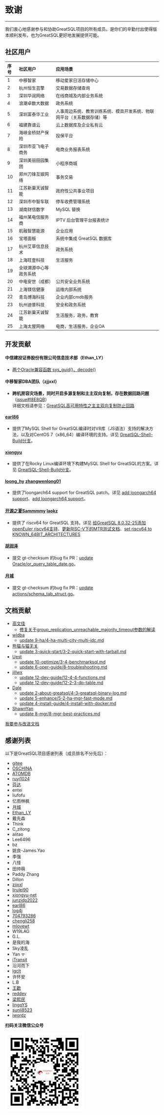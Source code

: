 # 致谢
---
我们衷心地感谢参与和协助GreatSQL项目的所有成员。是你们的辛勤付出使得版本顺利发布，也为GreatSQL更好地发展提供可能。

## 社区用户

| 序号 | 社区用户 | 应用场景 | 
| :--- | :--- | :--- |
| 1 | 中移智家 | 移动爱家日活存储中心 |
| 2 | 杭州恒生芸擎 | 交易数据存储查询 |
| 3 | 深圳华润网络 | 在线商城及内部业务系统 |
| 4 | 浪潮卓数大数据 | 政务系统 |
| 5 | 深圳富泰华工业 | 人事周边系统、教育训练系统、模具开发系统、物联网平台（关系数据存储）等 |
| 6 | 福建靠谱云 | 云上数据库及企业私有云 |
| 7 | 海峡金桥财产保险 | 投保平台 |
| 8 | 深圳市亚飞电子商务 | 电商业务报表系统 |
| 9 | 深圳美丽田园集团 | 小程序商城 |
| 10 | 郑州刀锋互娱网络 | 事务交易 |
| 11 | 江苏新巢天诚智能 | 政府性公共事业项目 |
| 12 | 深圳市中智车联 | 停车收费管理系统 |
| 13 | 湖南财信数字 | MySQL 替换 |
| 14 | 福州某电信服务商 | IPTV 后台管理平台报表统计 |
| 15 | 航融智慧能源 | 企业应用 |
| 16 | 宝塔面板 | 系统中集成 GreatSQL 数据库 |
| 17 | 杭州艾草信息技术 | 政务系统 |
| 18 | 上海旺壹科技 | 生活服务 |
| 19 | 全球溯源中心等政务系统 |
| 20 | 中电安世（成都） | 公共安全业务系统 |
| 21 | 上海镁信健康 | 运维内部系统 |
| 22 | 青岛博海科技 | 企业内部cmdb服务 |
| 23 | 杭州迪普科技 | 安全和政务系统 |
| 24 | 江苏新巢天诚智能 | 生活服务，政务，教育 |
| 25 | 上海太屋网络 | 电商，生活服务，企业OA |

## 开发贡献

#### 中信建投证券股份有限公司信息技术部（Ethan_LY）
 - [两个Oracle兼容函数 sys_guid()、decode()](https://gitee.com/GreatSQL/GreatSQL/pulls/7)

#### 中移智家DBA团队（zjjxxl）
 - **跨机房容灾场景，同时开启多源复制和主主双向复制，存在数据回路问题**（[issue#I8E8QB](https://gitee.com/GreatSQL/GreatSQL/issues/I8E8QB)）<br>
 详细文档请参见：[GreatSQL高可用特性之主主双向复制防止回路](https://greatsql.cn/docs/8032-25/user-manual/5-enhance/5-2-ha-repl-server-mode.html)

#### [earl86](https://gitee.com/earl86)
 - 提供了MySQL Shell for GreatSQL编译时对V8库（JS语法）支持的解决方法，以及对CentOS 7（x86_64）编译环境的支持。详见 [GreatSQL-Shell-Build分支](https://gitee.com/earl86/GreatSQL-Docker/tree/master/GreatSQL-Shell-Build)。

#### [xiongyu](https://gitee.com/xiongyu-net)
 - 提供了在Rocky Linux编译环境下构建MySQL Shell for GreatSQL的方案。详见 [GreatSQL-Shell-Build分支](https://gitee.com/xiongyu-net/GreatSQL-Docker/tree/master/GreatSQL-Shell-Build)。

#### [loong_hy](https://github.com/loong-hy) [zhangwenlong01](https://gitee.com/zhangwenlong01)
 - 提供了loongarch64 support for GreatSQL patch。详见 [add loongarch64 support](https://github.com/GreatSQL/GreatSQL/pull/7)、[add loongarch64 support](https://gitee.com/src-openeuler/greatsql/pulls/54)。

#### [开源之夏Sammmmy](https://gitee.com/sammmmy) [laokz](https://gitee.com/laokz)
 - 提供了 riscv64 for GreatSQL 支持。详见 [给GreatSQL 8.0.32-25添加openEuler riscv64支持](https://gitee.com/GreatSQL/GreatSQL/pulls/10)、[更新RISC-V下的MTR测试文档](https://gitee.com/GreatSQL/GreatSQL/pulls/11)、[set riscv64 to KNOWN_64BIT_ARCHITECTURES](https://gitee.com/GreatSQL/GreatSQL/pulls/12)

#### [胡润泽](https://gitee.com/hu-runze)
 - 提交 gt-checksum 的bug fix PR：[update Oracle/or_query_table_date.go](https://gitee.com/GreatSQL/gt-checksum/pulls/3)。

#### [月城](https://gitee.com/david058)
 - 提交 gt-checksum 的bug fix PR：[update actions/schema_tab_struct.go](https://gitee.com/GreatSQL/gt-checksum/pulls/7)。

## 文档贡献
- [高文佳](https://gitee.com/gaogao67)
  - [修复关于group_replication_unreachable_majority_timeout参数的解读](https://gitee.com/GreatSQL/GreatSQL-Doc/commit/0b12ce535fc4cb17c3dcdc3fb87066984c2b928a)
- [wldba](https://gitee.com/wldba)
  - [update 9-ha/4-ha-multi-city-multi-idc.md](https://gitee.com/GreatSQL/GreatSQL-Manual/pulls/17)
- [熊猫与猫无关](https://gitee.com/panyx)
  - [update 3-quick-start/3-2-quick-start-with-tarball.md](https://gitee.com/GreatSQL/GreatSQL-Manual/pulls/16)
- [Uest](https://gitee.com/uest)
  - [update 10-optimize/3-4-benchmarksql.md](https://gitee.com/GreatSQL/GreatSQL-Manual/pulls/15)
  - [update 6-oper-guide/8-troubleshooting.md](https://gitee.com/GreatSQL/GreatSQL-Manual/pulls/14)
- [jillwx](https://gitee.com/jillwx)
  - [update 12-dev-guide/12-4-4-functions.md](https://gitee.com/GreatSQL/GreatSQL-Manual/pulls/13)
  - [update 12-dev-guide/12-2-3-dp-table.md](https://gitee.com/GreatSQL/GreatSQL-Manual/pulls/12)
- [Dale](https://gitee.com/Dale_nn)
  - [update 2-about-greatsql/4-3-greatsql-binary-log.md](https://gitee.com/GreatSQL/GreatSQL-Manual/pulls/11)
  - [update 5-enhance/5-2-ha-mgr-fast-mode.md](https://gitee.com/GreatSQL/GreatSQL-Manual/pulls/10)
  - [update 4-install-guide/4-install-with-docker.md](https://gitee.com/GreatSQL/GreatSQL-Manual/pulls/9)
- [ShawnYan](https://gitee.com/shawnyan)
  - [update 8-mgr/8-mgr-best-practices.md](https://gitee.com/GreatSQL/GreatSQL-Manual/pulls/8)

[我要参与改进文档](https://gitee.com/GreatSQL/GreatSQL-Manual/issues)

## 感谢列表

以下是GreatSQL项目感谢列表（成员排名不分先后）：

- [gitee](https://gitee.com/)
- [OSCHINA](https://www.oschina.net/)
- [ATOMDB](https://atomdb.com)
- [ruyi1024](https://gitee.com/ruyi1024)
- [芬达](https://gitee.com/fanderchan)
- entei
- liufofu
- 忆雨林枫
- [月城](https://gitee.com/david058)
- [Ethan_LY](https://gitee.com/ethan-ly)
- 戴先森
- Think
- C_zitong
- alitao
- Lee6496
- bz
- 姚良-James.Yao
- 李强
- 八怪
- 田帅萌
- Paddy Zhang
- Dillon
- [zjjxxl](https://gitee.com/zjjxxl)
- [lirulei90](https://gitee.com/lirulei90)
- [xiongyu-net](https://gitee.com/xiongyu-net)
- [junzidp2022](https://gitee.com/junzidp2022)
- [earl86](https://gitee.com/earl86)
- [log4j](https://gitee.com/log4j)
- [704793286](https://gitee.com/704793286)
- [chengli258](https://gitee.com/chengli258)
- [mlovewt](https://gitee.com/mlovewt)
- W19LAG
- G.L.
- 是我的海
- Sky凌乱
- Yan ᯤ
- [iTransit](https://gitee.com/iTransit)
- 沿河而下
- [lgclt](https://gitee.com/lgclt)
- 许怀安
- L.B
- [王歡](https://greatsql.cn/home.php?mod=space&uid=1353&do=thread&view=me&from=space)
- [reddey](https://greatsql.cn/home.php?mod=space&uid=1772&do=thread&view=me&from=space)
- [梁熙民](https://gitee.com/daydreammirror)
- [lingoYS](https://greatsql.cn/home.php?mod=space&uid=1753&do=profile)
- [sunli8523](https://greatsql.cn/home.php?mod=space&uid=234&do=profile&from=space)
- [iwordz](https://github.com/iwordz)

**扫码关注微信公众号**

![greatsql-wx](./greatsql-wx.jpg)
